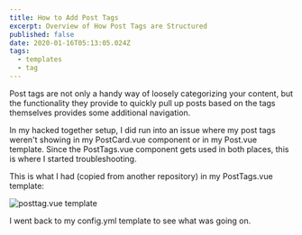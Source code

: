 ```yaml
---
title: How to Add Post Tags
excerpt: Overview of How Post Tags are Structured
published: false
date: 2020-01-16T05:13:05.024Z
tags:
  - templates
  - tag
---
```

Post tags are not only a handy way of loosely categorizing your content, but the functionality they provide to quickly pull up posts based on the tags themselves provides some additional navigation. 

In my hacked together setup, I did run into an issue where my post tags weren't showing in my PostCard.vue component or in my Post.vue template. Since the PostTags.vue component gets used in both places, this is where I started troubleshooting. 

This is what I had (copied from another repository) in my PostTags.vue template: 

![posttag.vue template](/uploads/tagtitle.png "PostTag.vue template. {{tag.title}} was wrong.")

I went back to my config.yml template to see what was going on.
